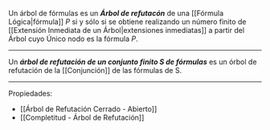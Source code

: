 Un árbol de fórmulas es un ***Árbol de refutacón*** de una [[Fórmula Lógica|fórmula]] $P$ si y sólo si se obtiene  realizando un número finito de [[Extensión Inmediata de un Árbol|extensiones inmediatas]] a partir del Árbol cuyo Único nodo es la fórmula $P$.
***
Un ***árbol de refutación de un conjunto finito S de fórmulas*** es un órbol de refutación de  la [[Conjunción]] de las fórmulas de S.
***
Propiedades:
- [[Árbol de Refutación Cerrado - Abierto]] 
- [[Completitud - Árbol de Refutación]]